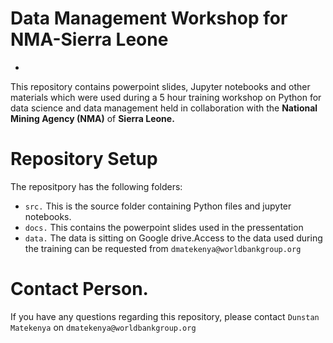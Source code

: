 # Data Management Workshop for NMA-Sierra Leone
-
This repository contains powerpoint slides, Jupyter notebooks and other materials which were used during a 5 hour training workshop on Python for data science and data management held in collaboration with the **National Mining Agency (NMA)** of **Sierra Leone.**  
# Repository Setup
The repositpory has the following folders:

- ```src.``` This is the source folder containing Python files and jupyter notebooks.
- ```docs.``` This contains the powerpoint slides used in the pressentation
- ```data.``` The data is sitting on Google drive.Access to the data used during the training can be requested from ```dmatekenya@worldbankgroup.org```

# Contact Person.
If you have any questions regarding this repository, please contact ```Dunstan Matekenya``` on ```dmatekenya@worldbankgroup.org```
   